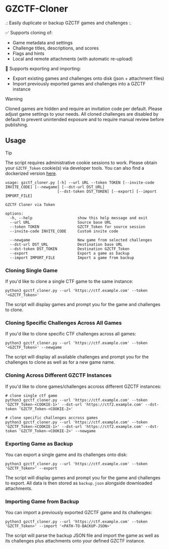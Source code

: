 # GZCTF-Cloner
.: Easily duplicate or backup GZCTF games and challenges :.

✅ Supports cloning of:
- Game metadata and settings
- Challenge titles, descriptions, and scores
- Flags and hints
- Local and remote attachments (with automatic re-upload)

💾 Supports exporting and importing:
- Export existing games and challenges onto disk (json + attachment files)
- Import previously exported games and challenges into a GZCTF instance

> [!WARNING]
> Cloned games are hidden and require an invitation code per default. Please adjust game settings to your needs.
> All cloned challenges are disabled by default to prevent unintended exposure and to require manual review before publishing.

## Usage

>[!TIP]
>The script requires administrative cookie sessions to work.
>Please obtain your `GZCTF_Token` cookie(s) via developer tools.
>You can also find a dockerized version [here](https://github.com/l4rm4nd/GZCTF-Cloner/pkgs/container/gzctf-cloner).

````
usage: gzctf_cloner.py [-h] --url URL --token TOKEN [--invite-code INVITE_CODE] [--newgame] [--dst-url DST_URL]
                       [--dst-token DST_TOKEN] [--export] [--import IMPORT_FILE]

GZCTF Cloner via Token

options:
  -h, --help                    show this help message and exit
  --url URL                     Source base URL
  --token TOKEN                 GZCTF_Token for source session
  --invite-code INVITE_CODE     Custom invite code
                              
  --newgame                     New game from selected challenges
  --dst-url DST_URL             Destination base URL
  --dst-token DST_TOKEN         Destination GZCTF_Token
  --export                      Export a game as backup
  --import IMPORT_FILE          Import a game from backup
````

### Cloning Single Game

If you'd like to clone a single CTF game to the same instance:

````
python3 gzctf_cloner.py --url 'https://ctf.example.com' --token '<GZCTF_Token>'
````

The script will display games and prompt you for the game and challenges to clone.

### Cloning Specific Challenges Across All Games

If you'd like to clone specific CTF challenges across all games:

````
python3 gzctf_cloner.py --url 'https://ctf.example.com' --token '<GZCTF_Token>' --newgame
````

The script will display all available challenges and prompt you for the challenges to clone as well as for a new game name.

### Cloning Across Different GZCTF Instances

If you'd like to clone games/challenges accross different GZCTF instances:

````
# clone single ctf game
python3 gzctf_cloner.py --url 'https://ctf.example.com' --token 'GZCTF_Token-<COOKIE-1>' --dst-url 'https://ctf2.example.com' --dst-token 'GZCTF_Token-<COOKIE-2>'

# clone specific challenges accross games
python3 gzctf_cloner.py --url 'https://ctf.example.com' --token 'GZCTF_Token-<COOKIE-1>' --dst-url 'https://ctf2.example.com' --dst-token 'GZCTF_Token-<COOKIE-2>' --newgame
````

### Exporting Game as Backup

You can export a single game and its challenges onto disk:

````
python3 gzctf_cloner.py --url 'https://ctf.example.com' --token 'GZCTF_Token>' --export
````
The script will display games and prompt you for the game and challenges to export. All data is then stored as `backup.json` alongside downloaded attachments.

### Importing Game from Backup

You can import a previously exported GZCTF game and its challenges:

````
python3 gzctf_cloner.py --url 'https://ctf.example.com' --token 'GZCTF_Token>' --import '<PATH-TO-BACKUP-JSON>'
````

The script will parse the backup JSON file and import the game as well as its challenges plus attachments onto your defined GZCTF instance.
